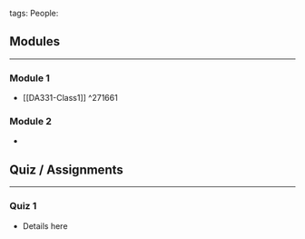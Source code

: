 tags: 
People:

## Modules
--- 
### Module 1
- [[DA331-Class1]] ^271661


### Module 2
- 


## Quiz / Assignments
---
### Quiz 1
- Details here